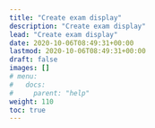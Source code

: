 ```yaml
---
title: "Create exam display"
description: "Create exam display"
lead: "Create exam display"
date: 2020-10-06T08:49:31+00:00
lastmod: 2020-10-06T08:49:31+00:00
draft: false
images: []
# menu:
#   docs:
#     parent: "help"
weight: 110
toc: true
---
```

